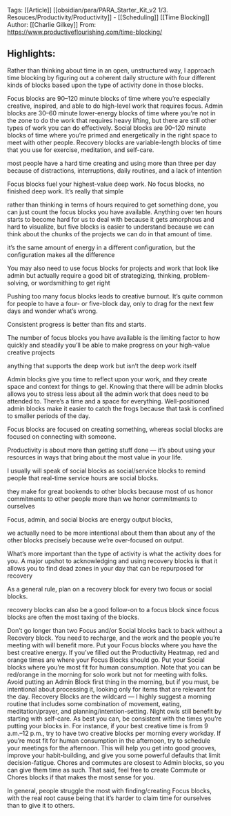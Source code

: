 Tags: [[Article]] [[obsidian/para/PARA_Starter_Kit_v2 1/3. Resouces/Productivity/Productivity]] - [[Scheduling]] [[Time Blocking]]
Author: [[Charlie Gilkey]] 
From: https://www.productiveflourishing.com/time-blocking/ 

## Highlights:

Rather than thinking about time in an open, unstructured way, I approach time blocking by figuring out a coherent daily structure with four different kinds of blocks based upon the type of activity done in those blocks.

Focus blocks are 90–120 minute blocks of time where you’re especially creative, inspired, and able to do high-level work that requires focus. Admin blocks are 30–60 minute lower-energy blocks of time where you’re not in the zone to do the work that requires heavy lifting, but there are still other types of work you can do effectively. Social blocks are 90–120 minute blocks of time where you’re primed and energetically in the right space to meet with other people. Recovery blocks are variable-length blocks of time that you use for exercise, meditation, and self-care.

most people have a hard time creating and using more than three per day because of distractions, interruptions, daily routines, and a lack of intention

Focus blocks fuel your highest-value deep work. No focus blocks, no finished deep work. It’s really that simple

rather than thinking in terms of hours required to get something done, you can just count the focus blocks you have available. Anything over ten hours starts to become hard for us to deal with because it gets amorphous and hard to visualize, but five blocks is easier to understand because we can think about the chunks of the projects we can do in that amount of time.

it’s the same amount of energy in a different configuration, but the configuration makes all the difference

You may also need to use focus blocks for projects and work that look like admin but actually require a good bit of strategizing, thinking, problem-solving, or wordsmithing to get right

Pushing too many focus blocks leads to creative burnout. It’s quite common for people to have a four- or five-block day, only to drag for the next few days and wonder what’s wrong.

Consistent progress is better than fits and starts.

The number of focus blocks you have available is the limiting factor to how quickly and steadily you’ll be able to make progress on your high-value creative projects

anything that supports the deep work but isn’t the deep work itself

Admin blocks give you time to reflect upon your work, and they create space and context for things to gel. Knowing that there will be admin blocks allows you to stress less about all the admin work that does need to be attended to. There’s a time and a space for everything. Well-positioned admin blocks make it easier to catch the frogs because that task is confined to smaller periods of the day.

Focus blocks are focused on creating something, whereas social blocks are focused on connecting with someone.

Productivity is about more than getting stuff done — it’s about using your resources in ways that bring about the most value in your life.

I usually will speak of social blocks as social/service blocks to remind people that real-time service hours are social blocks.


they make for great bookends to other blocks because most of us honor commitments to other people more than we honor commitments to ourselves

Focus, admin, and social blocks are energy output blocks,

we actually need to be more intentional about them than about any of the other blocks precisely because we’re over-focused on output.

What’s more important than the type of activity is what the activity does for you. A major upshot to acknowledging and using recovery blocks is that it allows you to find dead zones in your day that can be repurposed for recovery

As a general rule, plan on a recovery block for every two focus or social blocks.

recovery blocks can also be a good follow-on to a focus block since focus blocks are often the most taxing of the blocks.

Don’t go longer than two Focus and/or Social blocks back to back without a Recovery block. You need to recharge, and the work and the people you’re meeting with will benefit more. Put your Focus blocks where you have the best creative energy. If you’ve filled out the Productivity Heatmap, red and orange times are where your Focus Blocks should go. Put your Social blocks where you’re most fit for human consumption. Note that you can be red/orange in the morning for solo work but not for meeting with folks. Avoid putting an Admin Block first thing in the morning, but if you must, be intentional about processing it, looking only for items that are relevant for the day. Recovery Blocks are the wildcard — I highly suggest a morning routine that includes some combination of movement, eating, meditation/prayer, and planning/intention-setting. Night owls still benefit by starting with self-care. As best you can, be consistent with the times you’re putting your blocks in. For instance, if your best creative time is from 9 a.m.–12 p.m., try to have two creative blocks per morning every workday. If you’re most fit for human consumption in the afternoon, try to schedule your meetings for the afternoon. This will help you get into good grooves, improve your habit-building, and give you some powerful defaults that limit decision-fatigue. Chores and commutes are closest to Admin blocks, so you can give them time as such. That said, feel free to create Commute or Chores blocks if that makes the most sense for you.

In general, people struggle the most with finding/creating Focus blocks, with the real root cause being that it’s harder to claim time for ourselves than to give it to others.